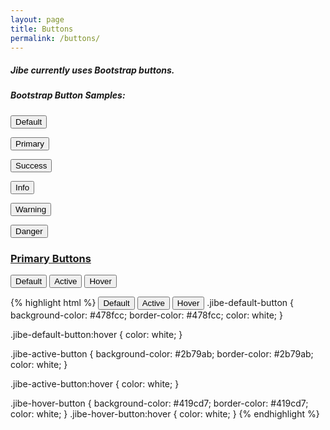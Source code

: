 ```yaml
---
layout: page
title: Buttons
permalink: /buttons/
---
```


##### Jibe currently uses Bootstrap buttons.

##### Bootstrap Button Samples:

<div class="sample-buttons">
  <!-- Standard button -->
  <button type="button" class="btn btn-default">Default</button>

  <!-- Provides extra visual weight and identifies the primary action in a set of buttons -->
  <button type="button" class="btn btn-primary">Primary</button>

  <!-- Indicates a successful or positive action -->
  <button type="button" class="btn btn-success">Success</button>

  <!-- Contextual button for informational alert messages -->
  <button type="button" class="btn btn-info">Info</button>

  <!-- Indicates caution should be taken with this action -->
  <button type="button" class="btn btn-warning">Warning</button>

  <!-- Indicates a dangerous or potentially negative action -->
  <button type="button" class="btn btn-danger">Danger</button>
</div>


### <u>Primary Buttons</u>

<button type="button" class="btn jibe-default-button">Default</button>
<button type="button" class="btn jibe-active-button">Active</button>
<button type="button" class="btn jibe-hover-button">Hover</button>

{% highlight html %}
<button type="button" class="btn jibe-default-button">Default</button>
<button type="button" class="btn jibe-active-button">Active</button>
<button type="button" class="btn jibe-hover-button">Hover</button>
.jibe-default-button {
  background-color: #478fcc;
  border-color: #478fcc;
  color: white;
}

.jibe-default-button:hover {
  color: white;
}

.jibe-active-button {
  background-color: #2b79ab;
  border-color: #2b79ab;
  color: white;
}

.jibe-active-button:hover {
  color: white;
}

.jibe-hover-button {
  background-color: #419cd7;
  border-color: #419cd7;
  color: white;
}
.jibe-hover-button:hover {
  color: white;
}
{% endhighlight %}
